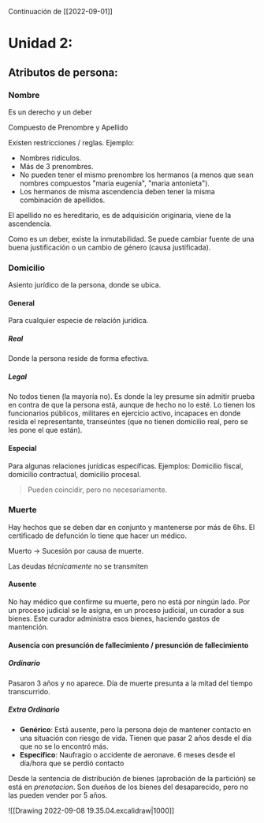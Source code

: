 Continuación de [[2022-09-01]]
# Unidad 2:
## Atributos de persona:
### Nombre
Es un derecho y un deber

Compuesto de Prenombre y Apellido

Existen restricciones / reglas. Ejemplo:
- Nombres ridículos.
- Más de 3 prenombres.
- No pueden tener el mismo prenombre los hermanos (a menos que sean nombres compuestos "maria eugenia", "maria antonieta").
- Los hermanos de misma ascendencia deben tener la misma combinación de apellidos.

El apellido no es hereditario, es de adquisición originaria, viene de la ascendencia.

Como es un deber, existe la inmutabilidad. Se puede cambiar fuente de una buena justificación o un cambio de género (causa justificada).

### Domicilio
Asiento jurídico de la persona, donde se ubica.

#### General
Para cualquier especie de relación jurídica.
##### Real
Donde la persona reside de forma efectiva.

##### Legal
No todos tienen (la mayoría no). Es donde la ley presume sin admitir prueba en contra de que la persona está, aunque de hecho no lo esté. Lo tienen los funcionarios públicos, militares en ejercicio activo, incapaces en donde resida el representante, transeúntes (que no tienen domicilio real, pero se les pone el que están).

#### Especial
Para algunas relaciones jurídicas específicas.
Ejemplos: Domicilio fiscal, domicilio contractual, domicilio procesal.

> Pueden coincidir, pero no necesariamente.

### Muerte
Hay hechos que se deben dar en conjunto y mantenerse por más de 6hs. 
El certificado de defunción lo tiene que hacer un médico.

Muerto -> Sucesión por causa de muerte.

Las deudas _técnicamente_ no se transmiten

#### Ausente
No hay médico que confirme su muerte, pero no está por ningún lado.
Por un proceso judicial se le asigna, en un proceso judicial, un curador a sus bienes. Este curador administra esos bienes, haciendo gastos de mantención.

#### Ausencia con presunción de fallecimiento / presunción de fallecimiento
##### Ordinario
Pasaron 3 años y no aparece. Día de muerte presunta a la mitad del tiempo transcurrido.

##### Extra Ordinario
- **Genérico**: Está ausente, pero la persona dejo de mantener contacto en una situación con riesgo de vida. Tienen que pasar 2 años desde el día que no se lo encontró más.
- **Especifico**: Naufragio o accidente de aeronave. 6 meses desde el día/hora que se perdió contacto

Desde la sentencia de distribución de bienes (aprobación de la partición) se está en _prenotacion_. Son dueños de los bienes del desaparecido, pero no las pueden vender por 5 años.

![[Drawing 2022-09-08 19.35.04.excalidraw|1000]]
